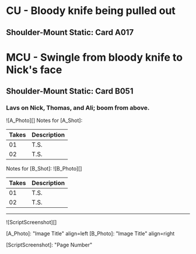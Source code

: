 # CU - Bloody knife being pulled out
## Shoulder-Mount Static: Card A017

# MCU - Swingle from bloody knife to Nick's face
## Shoulder-Mount Static: Card B051

### Lavs on Nick, Thomas, and Ali; boom from above.

![A_Photo][]
Notes for [A_Shot]: 

| Takes | Description |
|:---|:----|
| 01 | T.S. |
| 02 | T.S. |

Notes for [B_Shot]: 
![B_Photo][]

| Takes | Description |
|:---|:----|
| 01 | T.S. |
| 02 | T.S. |

----

![ScriptScreenshot][]


[A_Photo]:  "Image Title" align=left
[B_Photo]:  "Image Title" align=right

[ScriptScreenshot]: "Page Number"